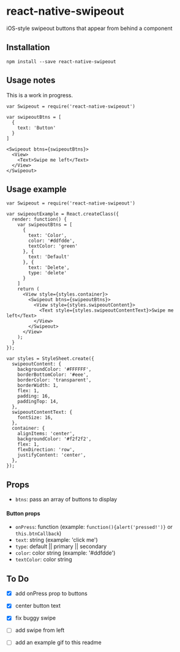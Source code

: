 # react-native-swipeout
iOS-style swipeout buttons that appear from behind a component

## Installation
```
npm install --save react-native-swipeout
```

## Usage notes
This is a work in progress.

```
var Swipeout = require('react-native-swipeout')

var swipeoutBtns = [
  {
    text: 'Button'
  }
]

<Swipeout btns={swipeoutBtns}>
  <View>
    <Text>Swipe me left</Text>
  </View>
</Swipeout>

```

## Usage example

```
var Swipeout = require('react-native-swipeout')

var swipeoutExample = React.createClass({
  render: function() {
    var swipeoutBtns = [
      {
        text: 'Color',
        color: '#ddfdde',
        textColor: 'green'
      }, {
        text: 'Default'
      }, {
        text: 'Delete',
        type: 'delete'
      }
    ]
    return (
      <View style={styles.container}>
        <Swipeout btns={swipeoutBtns}>
          <View style={styles.swipeoutContent}>
            <Text style={styles.swipeoutContentText}>Swipe me left</Text>
          </View>
        </Swipeout>
      </View>
    );
  }
});

var styles = StyleSheet.create({
  swipeoutContent: {
    backgroundColor: '#FFFFFF',
    borderBottomColor: '#eee',
    borderColor: 'transparent',
    borderWidth: 1,
    flex: 1,
    padding: 16,
    paddingTop: 14,
  },
  swipeoutContentText: {
    fontSize: 16,
  },
  container: {
    alignItems: 'center',
    backgroundColor: '#f2f2f2',
    flex: 1,
    flexDirection: 'row',
    justifyContent: 'center',
  },
});
```

## Props

* `btns`: pass an array of buttons to display

#### Button props

* `onPress`: function (example: `function(){alert('pressed!')}` or `this.btnCallback`)
* `text`: string (example: 'click me')
* `type`: default || primary || secondary
* `color`: color string (example: '#ddfdde')
* `textColor`: color string

## To Do

* [X] add onPress prop to buttons
* [x] center button text
* [x] fix buggy swipe
* [ ] add swipe from left
* [ ] add an example gif to this readme


